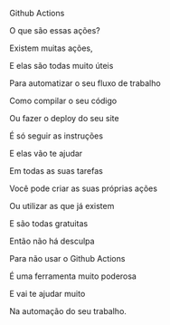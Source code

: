 

Github Actions

O que são essas ações?

Existem muitas ações,

E elas são todas muito úteis

Para automatizar o seu fluxo de trabalho

Como compilar o seu código

Ou fazer o deploy do seu site

É só seguir as instruções

E elas vão te ajudar

Em todas as suas tarefas

Você pode criar as suas próprias ações

Ou utilizar as que já existem

E são todas gratuitas

Então não há desculpa

Para não usar o Github Actions

É uma ferramenta muito poderosa

E vai te ajudar muito

Na automação do seu trabalho.